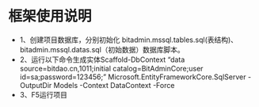 # 框架使用说明

* 1、创建项目数据库，分别初始化 bitadmin.mssql.tables.sql(表结构)、bitadmin.mssql.datas.sql（初始数据）数据库脚本。
* 2、运行以下命令生成实体Scaffold-DbContext “data source=bitdao.cn,1011;initial catalog=BitAdminCore;user id=sa;password=123456;” Microsoft.EntityFrameworkCore.SqlServer -OutputDir Models -Context DataContext -Force
* 3、F5运行项目
